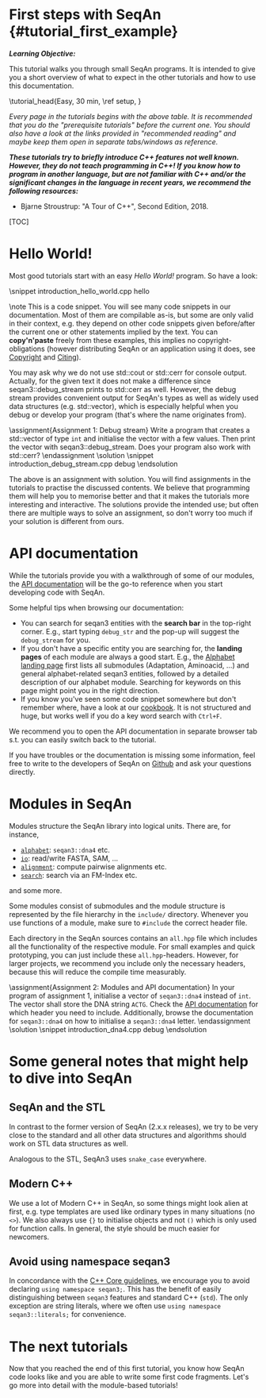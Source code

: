 # First steps with SeqAn {#tutorial_first_example}

***Learning Objective:***

This tutorial walks you through small SeqAn programs. It is intended to give you a short overview
of what to expect in the other tutorials and how to use this documentation.

\tutorial_head{Easy, 30 min, \ref setup, }

*Every page in the tutorials begins with the above table. It is recommended that you do the "prerequisite tutorials"
before the current one. You should also have a look at the links provided in "recommended reading" and maybe keep
them open in separate tabs/windows as reference.*

***These tutorials try to briefly introduce C++ features not well known. However, they do not teach programming in C++!
If you know how to program in another language, but are not familiar with C++ and/or the significant
changes in the language in recent years, we recommend the following resources:***

  * Bjarne Stroustrup: "A Tour of C++", Second Edition, 2018.

[TOC]

# Hello World!

Most good tutorials start with an easy *Hello World!* program. So have a look:

\snippet introduction_hello_world.cpp hello

\note
This is a code snippet. You will see many code snippets in our documentation.
Most of them are compilable as-is, but some are only valid in their context,
e.g. they depend on other code snippets given before/after the current one or
other statements implied by the text. You can **copy'n'paste** freely from these examples,
this implies no copyright-obligations (however distributing SeqAn or an application
using it does, see [Copyright](https://docs.seqan.de/seqan/3-master-user/about_copyright.html) and
[Citing](https://docs.seqan.de/seqan/3-master-user/about_citing.html)).

You may ask why we do not use std::cout or std::cerr for console output.
Actually, for the given text it does not make a difference since seqan3::debug_stream prints to std::cerr as well.
However, the debug stream provides convenient output for SeqAn's types as well as widely used data structures
(e.g. std::vector), which is especially helpful when you debug or develop your program
(that's where the name originates from).

\assignment{Assignment 1: Debug stream}
Write a program that creates a std::vector of type `int` and initialise the vector with a few values.
Then print the vector with seqan3::debug_stream. Does your program also work with std::cerr?
\endassignment
\solution
\snippet introduction_debug_stream.cpp debug
\endsolution

The above is an assignment with solution. You will find assignments in the tutorials to practise the discussed contents.
We believe that programming them will help you to memorise better and that it makes the tutorials more interesting and
interactive. The solutions provide the intended use; but often there are multiple ways to solve an assignment,
so don't worry too much if your solution is different from ours.

# API documentation

While the tutorials provide you with a walkthrough of some of our modules, the
[API documentation](https://docs.seqan.de/seqan/3-master-user/modules.html) will be the go-to reference when you start
developing code with SeqAn.

Some helpful tips when browsing our documentation:

* You can search for seqan3 entities with the **search bar** in the top-right corner.
  E.g., start typing `debug_str` and the pop-up will suggest the `debug_stream` for you.
* If you don't have a specific entity you are searching for, the **landing pages** of each module are always a good
  start. E.g., the [Alphabet landing page](https://docs.seqan.de/seqan/3-master-user/group__alphabet.html) first lists
  all submodules (Adaptation, Aminoacid, ...) and general alphabet-related seqan3 entities, followed by a detailed
  description of our alphabet module. Searching for keywords on this page might point you in the right direction.
* If you know you've seen some code snippet somewhere but don't remember where, have a look at our
  [cookbook](https://docs.seqan.de/seqan/3-master-user/cookbook.html). It is not structured and huge, but works
  well if you do a key word search with `Ctrl+F`.

We recommend you to open the API documentation in separate browser tab s.t. you can easily switch back to the tutorial.

If you have troubles or the documentation is missing some information, feel free to write to the developers
of SeqAn on [Github](https://github.com/seqan/seqan3/issues/new/choose) and ask your questions directly.

# Modules in SeqAn

Modules structure the SeqAn library into logical units. There are, for instance,

* [`alphabet`](https://docs.seqan.de/seqan/3-master-user/group__alphabet.html): `seqan3::dna4` etc.
* [`io`](http://docs.seqan.de/seqan/3-master-user/group__io.html): read/write FASTA, SAM, ...
* [`alignment`](http://docs.seqan.de/seqan/3-master-user/group__alignment.html): compute pairwise alignments etc.
* [`search`](http://docs.seqan.de/seqan/3-master-user/group__search.html): search via an FM-Index etc.

and some more.

Some modules consist of submodules and the module structure is represented by the file hierarchy in the `include/`
directory. Whenever you use functions of a module, make sure to `#include` the correct header file.

Each directory in the SeqAn sources contains an `all.hpp` file which includes all the functionality
of the respective module.
For small examples and quick prototyping, you can just include these `all.hpp`-headers.
However, for larger projects, we recommend you include only the necessary headers, because this will reduce the
compile time measurably.

\assignment{Assignment 2: Modules and API documentation}
In your program of assignment 1, initialise a vector of `seqan3::dna4` instead of `int`.
The vector shall store the DNA string `ACTG`.
Check the [API documentation](http://docs.seqan.de/seqan/3-master-user/modules.html) for which header you need to include.
Additionally, browse the documentation for `seqan3::dna4` on how to initialise a `seqan3::dna4` letter.
\endassignment
\solution
\snippet introduction_dna4.cpp debug
\endsolution

# Some general notes that might help to dive into SeqAn

## SeqAn and the STL

In contrast to the former version of SeqAn (2.x.x releases), we try to be very close to the standard and all other
data structures and algorithms should work on STL data structures as well.

Analogous to the STL, SeqAn3 uses `snake_case` everywhere.

## Modern C++

We use a lot of Modern C++ in SeqAn, so some things might look alien at first,
e.g. type templates are used like ordinary types in many situations (no `<>`).
We also always use `{}` to initialise objects and not `()` which is only used for function calls.
In general, the style should be much easier for newcomers.

## Avoid using namespace seqan3

In concordance with the [C++ Core guidelines](https://isocpp.github.io/CppCoreGuidelines/CppCoreGuidelines#Rs-using),
we encourage you to avoid declaring `using namespace seqan3;`. This has the benefit of easily distinguishing
between `seqan3` features and standard C++ (`std`). The only exception are string literals, where we often use
`using namespace seqan3::literals;` for convenience.

# The next tutorials

Now that you reached the end of this first tutorial, you know how SeqAn code looks like and you are able
to write some first code fragments. Let's go more into detail with the module-based tutorials!
